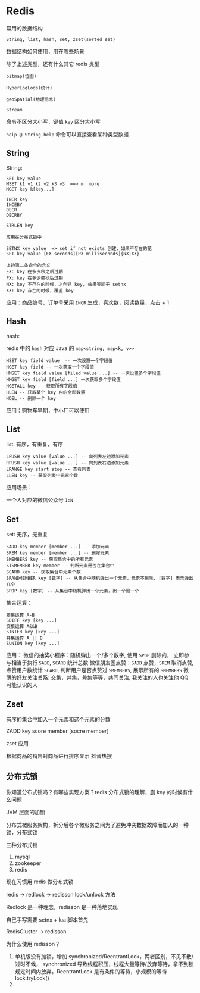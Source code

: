 # Redis

常用的数据结构

`String, list, hash, set, zset(sorted set)`

数据结构如何使用，用在哪些场景

除了上述类型，还有什么其它 redis 类型

```code
bitmap(位图)

HyperLogLogs(统计)

geoSpatial(地理信息)

Stream
```

命令不区分大小写，键值 `key` 区分大小写

`help @ String help` 命令可以直接查看某种类型数据

## String

String:

```shell
SET key value
MSET k1 v1 k2 v2 k3 v3  ==> m: more
MGET key k[key...]

INCR key
INCEBY
DECR
DECRBY

STRLEN key

应用在分布式锁中

SETNX key value  => set if not exists 创建，如果不存在的花
SET key value [EX seconds][PX milliseconds]{NX|XX}

上边第二条命令的含义
EX: key 在多少秒之后过期
PX: key 在多少毫秒后过期
NX: key 不存在的时候，才创建 key, 效果等同于 setnx
XX: key 存在的时候，覆盖 key
```

应用：商品编号、订单号采用 `INCR` 生成，喜欢数，阅读数量，点击 + 1

## Hash

hash:

redis 中的 `hash` 对应 Java 的 `map<string, map<k, v>>`

```shell
HSET key field value  -- 一次设置一个字段值
HGET key field -- 一次获取一个字段值
HMSET key field value [filed value ...] -- 一次设置多个字段值
HMGET key field [field ...] 一次获取多个字段值
HGETALL key -- 获取所有字段值
HLEN -- 获取某个 key 内的全部数量
HDEL -- 删除一个 key
```

应用：购物车早期，中小厂可以使用

## List

list:
有序，有重复，有序

```shell
LPUSH key value [value ...] -- 向列表左边添加元素
RPUSH key value [value ...] -- 向列表右边添加元素
LRANGE key start stop -- 查看列表
LLEN key -- 获取列表中元素个数
```

应用场景：

一个人对应的微信公众号 `1:N`

## Set

set:
无序，无重复

```shell
SADD key member [member ...] -- 添加元素
SREM key member [member ...] -- 删除元素
SMEMBERS key -- 获取集合中的所有元素
SISMEMBER key member -- 判断元素是否在集合中
SCARD key -- 获取集合中元素个数
SRANDMEMBER key [数字] -- 从集合中随机弹出一个元素，元素不删除. [数字] 表示弹出几个
SPOP key [数字] -- 从集合中随机弹出一个元素，出一个删一个
```

集合运算：

```shell
差集运算 A-B
SDIFF key [key ...]
交集运算 A&&B
SINTER key [key ...]
并集运算 A || B
SUNION key [key ...]
```

应用：
微信的抽奖小程序：随机弹出一个/多个数字, 使用 `SPOP` 删除的， 立即参与相当于执行 `SADD`, `SCARD` 统计总数
微信朋友圈点赞：`SADD` 点赞，`SREM` 取消点赞, 点赞用户数统计 `SCARD`, 判断用户是否点赞过 `SMEMBERS`, 展示所有的 `SMEMBERS`
微薄的好友关注关系: 交集，并集，差集等等，共同关注, 我关注的人也关注他
QQ 可能认识的人

## Zset

有序的集合中加入一个元素和这个元素的分数

ZADD key score member [socre member]

zset 应用

根据商品的销售对商品进行排序显示
抖音热搜

## 分布式锁

你知道分布式锁吗？有哪些实现方案？redis 分布式锁的理解，删 key 的时候有什么问题

JVM 层面的加锁

分布式微服务架构，拆分后各个微服务之间为了避免冲突数据故障而加入的一种锁，分布式锁

三种分布式锁

1. mysql
2. zookeeper
3. redis

现在习惯用 redis 做分布式锁

redis -> redlock -> redisson lock/unlock 方法

Redlock 是一种理念，redisson 是一种落地实现

自己手写需要 setnx + lua 脚本首先

RedisCluster -> redisson

为什么使用 redisson？

1. 单机版没有加锁，增加 synchronized/ReentrantLock，两者区别，不见不散/过时不候， synchronized 导致线程积压，线程大量等待/放弃等待，拿不到锁规定时间内放弃，ReentrantLock 是有条件的等待，小规模的等待 lock.tryLock()
2. 